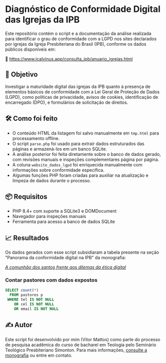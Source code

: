 # Diagnóstico de Conformidade Digital das Igrejas da IPB

Este repositório contém o script e a documentação da análise realizada para identificar o grau de conformidade com a LGPD nos sites declarados por igrejas da Igreja Presbiteriana do Brasil (IPB), conforme os dados públicos disponíveis em:

🔗 https://www.icalvinus.app/consulta_ipb/anuario_igrejas.html

## 🎯 Objetivo

Investigar a maturidade digital das igrejas da IPB quanto à presença de elementos básicos de conformidade com a Lei Geral de Proteção de Dados (LGPD), como políticas de privacidade, avisos de cookies, identificação de encarregado (DPO), e formulários de solicitação de direitos.

## 🛠️ Como foi feito

- O conteúdo HTML da listagem foi salvo manualmente em `tmp.html` para processamento offline.
- O script `parse.php` foi usado para extrair dados estruturados das páginas e armazená-los em um banco SQLite.
- A análise posterior foi feita diretamente sobre o banco de dados gerado, com revisões manuais e inspeções complementares página por página.
- A coluna `website_dados_lgpd` foi enriquecida manualmente com informações sobre conformidade específica.
- Algumas funções PHP foram criadas para auxiliar na atualização e limpeza de dados durante o processo.

## 📦 Requisitos

- PHP 8.4+ com suporte a SQLite3 e DOMDocument
- Navegador para inspeções manuais
- Ferramenta para acesso a banco de dados SQLite

## 📈 Resultados

Os dados gerados com esse script subsidiaram a tabela presente na seção "Panorama da conformidade digital na IPB" da monografia:

[*A comunhão dos santos frente aos dilemas da ética digital*](https://github.com/vitormattos/monografia-teologia)

### Contar pastores com dados expostos

```sql
SELECT count(*)
  FROM pastores p
 WHERE tel IS NOT NULL
    OR cel IS NOT NULL
    OR email IS NOT NULL
```

## ✍️ Autor

Este script foi desenvolvido por mim (Vitor Mattos) como parte do processo de pesquisa acadêmica do curso de bacharel em Teologia pelo Seminário Teológico Presbiteriano Simonton. Para mais informações, [consulte a monografia](https://github.com/vitormattos/monografia-teologia) ou entre em contato.

